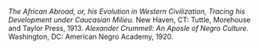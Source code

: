 *The African Abroad, or, his Evolution in Western Civilization, Tracing his Development under Caucasian Milieu.* New Haven, CT: Tuttle, Morehouse and Taylor Press, 1913.
*Alexander Crummell: An Aposle of Negro Culture.* Washington, DC: American Negro Academy, 1920.
